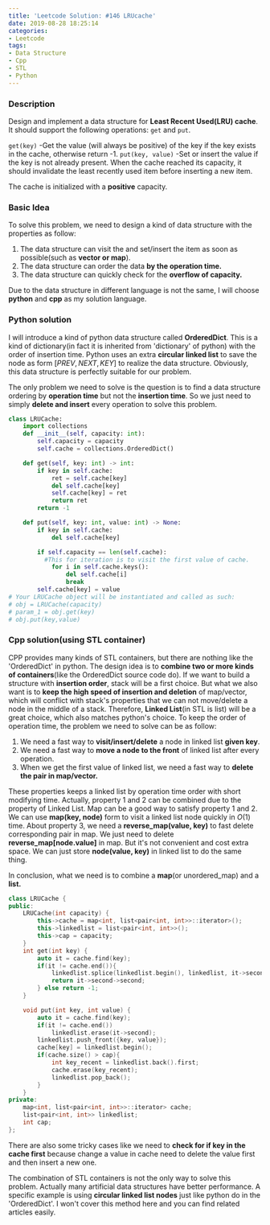 ```yaml
---
title: 'Leetcode Solution: #146 LRUcache'
date: 2019-08-28 18:25:14
categories:
- Leetcode
tags:
- Data Structure
- Cpp
- STL
- Python
---
```


### Description

Design and implement a data structure for **Least Recent Used(LRU) cache**. It should support the following operations: ``get`` and ``put``.

``get(key)`` -Get the value (will always be positive) of the key if the key exists in the cache, otherwise return -1.
``put(key, value)`` -Set or insert the value if the key is not already present. When the cache reached its capacity, it should invalidate the least recently used item before inserting a new item.

The cache is initialized with a **positive** capacity.

### Basic Idea

To solve this problem, we need to design a kind of data structure with the properties as follow:

1. The data structure can visit the and set/insert the item as soon as possible(such as **vector or map**).
2. The data structure can order the data **by the operation time.**
3. The data structure can quickly check for the **overflow of capacity.**

Due to the data structure in different language is not the same, I will choose **python** and **cpp** as my solution language.
<!-- more -->
### Python solution

I will introduce a kind of python data structure called **OrderedDict**. This is a kind of dictionary(in fact it is inherited from 'dictionary' of python) with the order of insertion time. Python uses an extra **circular linked list** to save the node as form $[PREV, NEXT, KEY]$ to realize the data structure. Obviously, this data structure is perfectly suitable for our problem.

The only problem we need to solve is the question is to find a data structure ordering by **operation time** but not the **insertion time**. So we just need to simply **delete and insert** every operation to solve this problem.

```Python
class LRUCache:
    import collections
    def __init__(self, capacity: int):
        self.capacity = capacity
        self.cache = collections.OrderedDict()

    def get(self, key: int) -> int:
        if key in self.cache:
            ret = self.cache[key]
            del self.cache[key]
            self.cache[key] = ret
            return ret
        return -1

    def put(self, key: int, value: int) -> None:
        if key in self.cache:
            del self.cache[key]

        if self.capacity == len(self.cache):
          #This for iteration is to visit the first value of cache.
            for i in self.cache.keys():
                del self.cache[i]
                break
        self.cache[key] = value
# Your LRUCache object will be instantiated and called as such:
# obj = LRUCache(capacity)
# param_1 = obj.get(key)
# obj.put(key,value)
```

### Cpp solution(using STL container)

CPP provides many kinds of STL containers, but there are nothing like the 'OrderedDict' in python. The design idea is to **combine two or more kinds of containers**(like the OrderedDict source code do). If we want to build a structure with **insertion order**, stack will be a first choice. But what we also want is to **keep the high speed of insertion and deletion** of map/vector, which will conflict with stack's properties that we can not move/delete a node in the middle of a stack. Therefore, **Linked List**(in STL is list) will be a great choice, which also matches python's choice. To keep the order of operation time, the problem we need to solve can be as follow:

1. We need a fast way to **visit/insert/delete** a node in linked list **given key**.
2. We need a fast way to **move a node to the front** of linked list after every operation.
3. When we get the first value of linked list, we need a fast way to **delete the pair in map/vector.**

These properties keeps a linked list by operation time order with short modifying time. Actually, property $1$ and $2$ can be combined due to the property of Linked List. Map can be a good way to satisfy property $1$ and $2$. We can use **map(key, node)** form to visit a linked list node quickly in $O(1)$ time. About property $3$, we need a **reverse_map(value, key)** to fast delete corresponding pair in map. We just need to delete **reverse_map[node.value]** in map. But it's not convenient and cost extra space. We can just store **node(value, key)** in linked list to do the same thing.

In conclusion, what we need is to combine a **map**(or unordered_map) and a **list.**

```cpp
class LRUCache {
public:
    LRUCache(int capacity) {
        this->cache = map<int, list<pair<int, int>>::iterator>();
        this->linkedlist = list<pair<int, int>>();
        this->cap = capacity;
    }
    int get(int key) {
        auto it = cache.find(key);
        if(it != cache.end()){
            linkedlist.splice(linkedlist.begin(), linkedlist, it->second);
            return it->second->second;
        } else return -1;
    }

    void put(int key, int value) {
        auto it = cache.find(key);
        if(it != cache.end())
            linkedlist.erase(it->second);
        linkedlist.push_front({key, value});
        cache[key] = linkedlist.begin();
        if(cache.size() > cap){
            int key_recent = linkedlist.back().first;
            cache.erase(key_recent);
            linkedlist.pop_back();
        }
    }
private:
    map<int, list<pair<int, int>>::iterator> cache;
    list<pair<int, int>> linkedlist;
    int cap;
};
```

There are also some tricky cases like we need to **check for if key in the cache first** because change a value in cache need to delete the value first and then insert a new one.

The combination of STL containers is not the only way to solve this problem. Actually many artificial data structures have better performance. A specific example is using **circular linked list nodes** just like python do in the 'OrderedDict'. I won't cover this method here and you can find related articles easily.

